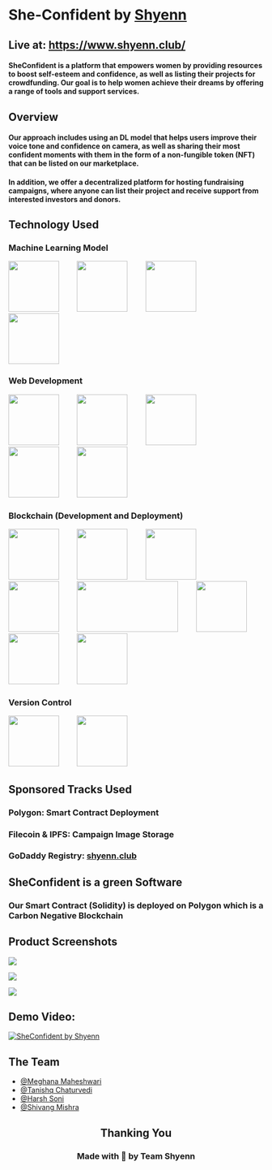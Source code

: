 # She-Confident by [Shyenn](https://github.com/Shyenn-THS)

## Live at: https://www.shyenn.club/

#### SheConfident is a platform that empowers women by providing resources to boost self-esteem and confidence, as well as listing their projects for crowdfunding. Our goal is to help women achieve their dreams by offering a range of tools and support services.

## Overview

#### Our approach includes using an DL model that helps users improve their voice tone and confidence on camera, as well as sharing their most confident moments with them in the form of a non-fungible token (NFT) that can be listed on our marketplace.
#### In addition, we offer a decentralized platform for hosting fundraising campaigns, where anyone can list their project and receive support from interested investors and donors.

## Technology Used

### Machine Learning Model 
<img src="https://cdn.jsdelivr.net/gh/devicons/devicon/icons/python/python-original-wordmark.svg" height="100" width="100" />  &nbsp; &nbsp; &nbsp; &nbsp; <img src="https://cdn.jsdelivr.net/gh/devicons/devicon/icons/opencv/opencv-original-wordmark.svg" height="100" width="100" /> &nbsp; &nbsp; &nbsp; &nbsp; <img src="https://cdn.jsdelivr.net/gh/devicons/devicon/icons/tensorflow/tensorflow-original.svg" height="100" width="100" /> &nbsp; &nbsp; &nbsp; &nbsp; <img src="https://upload.wikimedia.org/wikipedia/en/d/d9/Dlib_c%2B%2B_library_logo.png" height="100" width="100" /> 
### Web Development 
<img src="https://cdn.jsdelivr.net/gh/devicons/devicon/icons/tailwindcss/tailwindcss-original-wordmark.svg" height="100" width="100" /> &nbsp; &nbsp; &nbsp; &nbsp; <img src="https://cdn.jsdelivr.net/gh/devicons/devicon/icons/react/react-original-wordmark.svg" height="100" width="100" /> &nbsp; &nbsp; &nbsp; &nbsp; <img src="https://cdn.jsdelivr.net/gh/devicons/devicon/icons/typescript/typescript-original.svg" height="100" width="100" /> &nbsp; &nbsp; &nbsp; &nbsp; <img src="https://cdn.jsdelivr.net/gh/devicons/devicon/icons/nextjs/nextjs-original-wordmark.svg" height="100" width="100" /> &nbsp; &nbsp; &nbsp; &nbsp; <img src="https://cdn.jsdelivr.net/gh/devicons/devicon/icons/flask/flask-original-wordmark.svg" height="100" width="100" /> &nbsp; &nbsp; &nbsp; &nbsp; 

### Blockchain (Development and Deployment)
 <img src="https://cdn.jsdelivr.net/gh/devicons/devicon/icons/solidity/solidity-original.svg" height="100" width="100"/> &nbsp; &nbsp; &nbsp; &nbsp;  <img src="https://cdn.jsdelivr.net/gh/devicons/devicon/icons/polygon/polygon-original.svg" height="100" width="100" /> &nbsp; &nbsp; &nbsp; &nbsp; <img src="https://www.deccanherald.com/sites/dh/files/styles/largehorizontal/public/image%20%2831%29.jpg?itok=JmbcSJHi" height="100" width="100"/> &nbsp; &nbsp; &nbsp; &nbsp; <img src="https://assets-global.website-files.com/6364e65656ab107e465325d2/637aef71f41f796dd8d23c3e_wCYK2Unht9h90o_h40QEagG-i33P06IxVrAlPEmToqU.png" height="100" width="100" /> &nbsp; &nbsp; &nbsp; &nbsp; <img src="https://upload.wikimedia.org/wikipedia/commons/c/c2/IPFS_logo.png" height="100" width="200" /> &nbsp; &nbsp; &nbsp; &nbsp; <img src="https://upload.wikimedia.org/wikipedia/commons/thumb/4/4b/Filecoin.svg/1200px-Filecoin.svg.png" height="100" width="100" /> &nbsp; &nbsp; &nbsp; &nbsp;  <img src="https://logopond.com/logos/08ae75dc100c9dd4c1d6b5ca62a285a8.png" height="100" width="100" /> &nbsp; &nbsp; &nbsp; &nbsp; <img src="https://preview.redd.it/xy7figsmrwz61.jpg?auto=webp&s=f3c54dd8fd5acf4f418d20638199dc3a9303612b" height="100" width="100" />
 
### Version Control
 <img src="https://cdn.jsdelivr.net/gh/devicons/devicon/icons/git/git-original-wordmark.svg" height="100" width="100" /> &nbsp; &nbsp; &nbsp; &nbsp;  <img src="https://cdn.jsdelivr.net/gh/devicons/devicon/icons/github/github-original-wordmark.svg" height="100" width="100" /> 


## Sponsored Tracks Used
### Polygon: Smart Contract Deployment
### Filecoin & IPFS: Campaign Image Storage
### GoDaddy Registry: [shyenn.club](https://www.shyenn.club/)

## SheConfident is a green Software 
### Our Smart Contract (Solidity) is deployed on Polygon which is a Carbon Negative Blockchain

## Product Screenshots
**![](https://lh6.googleusercontent.com/D9NdvwHCIB5kG3UT1tLKM8UkxPpyYBL3uFsjGpfQ6TQMpzySrYN8levf5cOpyodYFbw4QuZznboMBeAP27mkfUh8ovSK5-QZLJ3NFt0Tx9X9iERDOcTVk3n9yCnGDD-qIkjVRm9kQMnw7vcpMeAJNUxh4QgMAQp-FtXCWBSnQ-Mstm06y3sBXJVrWV1Fvw)**

**![](https://lh4.googleusercontent.com/lUdJTbJdNv1adOX6h9kBUFcGfqKMzgeDDKTY1S4sy2SjzVOJf53KsIC08gL_LMN448U-i1c-zppuNJbyQmoHoE-UoXkBiJoUQf3pDBvueXHtFMOMi8JlpctVl8s8Wlh9jnOxAP3yT_dpEJP-zD9oa0eRnfBgzQVCfzYdNIuc8EvSunuzl7Yl81eQUF0_aQ)**

**![](https://lh6.googleusercontent.com/7r81QfH_WbrvjxFj482mRPmaGWcaWjyOAcaombBp_8qfAEfILxGUP_8_nw1R7qmjtF5L9toN223TbzfrJoD0jaxCYOXnZcNzRHb6WYn2smxbV-x6bEADt3B2AiNH5sKZjDgRsaRPHB7cTs7OdKIqQIhy10PC4FPZMhocyoZ1DUxcvFgTXlMp0Wxvu1_BVA)**

## Demo Video: 
[![SheConfident by Shyenn](http://img.youtube.com/vi/KT2VlZ85li8/0.jpg)](http://www.youtube.com/watch?v=KT2VlZ85li8 "SheConfident by Shyenn")

## The Team

- [@Meghana Maheshwari](https://www.linkedin.com/in/meghana-maheshwari-ba0779223/) 
- [@Tanishq Chaturvedi](https://www.linkedin.com/in/m99tanishq/) 
- [@Harsh Soni](https://www.linkedin.com/in/hashprog) 
- [@Shivang Mishra](https://www.linkedin.com/in/shivangm24/)

<h2 align="center">Thanking You
<h3 align="center">Made with 💖 by Team Shyenn

